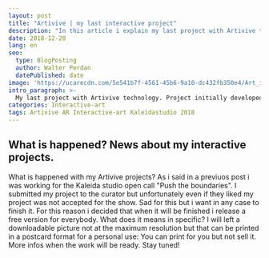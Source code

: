 ```yaml
---
layout: post
title: "Artivive | my last interactive project"
description: "In this article i explain my last project with Artivive technology. Project initially developed for Kaleida studio open call."
date: 2018-12-20
lang: en
seo:
  type: BlogPosting
  author: Walter Perdan
  datePublished: date
image: 'https://ucarecdn.com/5e541b7f-4561-45b6-9a10-dc432fb350e4/Art_is_a_joke_abstract_painting_augmented_reality_interactive_kalwalt.jpg'
intro_paragraph: >-
  My last project with Artivive technology. Project initially developed for Kaleida studio open call. My plans for this.
categories: Interactive-art
tags: Artivive AR Interactive-art Kaleidastudio 2018
---
```

## What is happened? News about my interactive projects.

What is happened with my Artivive projects? As i said in a previuos post i was working for the Kaleida studio open call "Push the boundaries". I submitted my project to the curator but unfortunately even if they liked my project was not accepted for the show. Sad for this but i want in any case to finish it. For this reason i decided that when it will be finished i release a free version for everybody. What does it means in specific? I will left a downloadable picture not at the maximum resolution but that can be printed in a postcard format for a personal use: You can print for you but not sell it. More infos when the work will be ready. Stay tuned!
